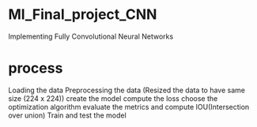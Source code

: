 # Ml_Final_project_CNN
Implementing Fully Convolutional Neural Networks

# process
Loading the data
Preprocessing the data (Resized the data to have same size (224 x 224))
create the model
compute the loss
choose the optimization algorithm
evaluate the metrics and compute IOU(Intersection over union)
Train and test the model
